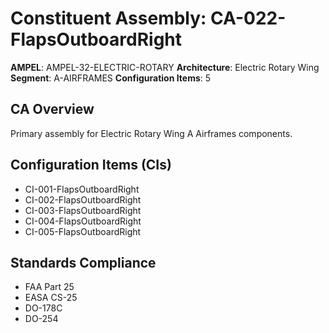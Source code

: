 # Constituent Assembly: CA-022-FlapsOutboardRight

**AMPEL**: AMPEL-32-ELECTRIC-ROTARY
**Architecture**: Electric Rotary Wing
**Segment**: A-AIRFRAMES
**Configuration Items**: 5

## CA Overview
Primary assembly for Electric Rotary Wing A Airframes components.

## Configuration Items (CIs)
- CI-001-FlapsOutboardRight
- CI-002-FlapsOutboardRight
- CI-003-FlapsOutboardRight
- CI-004-FlapsOutboardRight
- CI-005-FlapsOutboardRight

## Standards Compliance
- FAA Part 25
- EASA CS-25
- DO-178C
- DO-254

